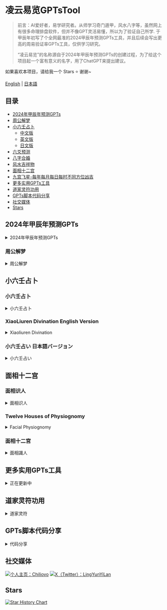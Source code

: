 # 凌云易览GPTsTool

> 前言：AI爱好者，易学研究者。从师学习奇门遁甲，风水八字等，虽然网上有很多命理排盘软件，但并不像GPT灵活易懂，所以为了验证自己所学.
> 于甲辰年初写了个全网最准的2024甲辰年预测GPTs工具，并且后续会写出更高的周易验证率GPTs工具，仅供学习研究。
> 
> “凌云易览”的名称源自于2024年甲辰年预测GPTs的创建过程，为了给这个项目起一个富有意义的名字，用了ChatGPT来提出建议。


如果喜欢本项目，请给我一个 Stars ⭐ 谢谢~

[English](#english-version) | [日本語](#日本語バージョン)

## 目录
- [2024年甲辰年预测GPTs](#2024年甲辰年预测gpts)
- [周公解梦](#周公解梦)
- [小六壬占卜](#小六壬占卜)
  - [中文版](#小六壬占卜)
  - [英文版](#xiaoliuren-divination-english-version)
  - [日文版](#小六壬占い-日本語バージョン)
- [六爻预测](#六爻预测)
- [八字合婚](#八字合婚)
- [风水吉祥物](#风水吉祥物)
- [面相十二宫](#面相十二宫)
- [九宫飞星-每年每月每日每时不同方位凶吉](#九宫飞星-每年每月每日每时不同方位凶吉)
- [更多实用GPTs工具](#更多实用gpts工具)
- [道家灵符功用](#道家灵符功用)
- [GPTs脚本代码分享](#gpts脚本代码分享)
- [社交媒体](#社交媒体)
- [Stars](#stars)

## 2024年甲辰年预测GPTs
<details>
<summary>2024年甲辰年预测GPTs</summary>

#### [2024年甲辰年预测GPTs](https://chatgpt.com/g/g-mp3gLcbXr-xiao-liu-ren-ling-yun-yi-lan)

[![2024甲辰年演示视频](https://github.com/Chiliovo/Lingyun-Yilan/blob/main/jiachennian.png)](https://github.com/Chiliovo/Lingyun-Yilan/blob/main/Demo.mp4)

##### 更新日志

- 2024-02-20

  创建 2024甲辰年预测GPTs工具

- 2024-02-22

  新增 2024甲辰年月份预测

- 2024-02-27

  新增 2024甲辰年预测月份气候变化

- 2024-02-28

  新增 2024甲辰年预测月份五行喜用

- 2024-02-29
  
  新增 2024甲辰年预测月份干支关系

</details>

### 周公解梦
<details>
<summary>周公解梦</summary>

 > 中国有句俗语：“官问刑，富问灾，平民百姓问发财。”

 > 不管你是富人还是穷人，不管你是高官还是黎民百姓，都不可避免七灾八难。

 > 梦是人的心理在睡眠中的一种活动，它既不是鬼神给人的暗示，也不是灵魂出窍去做的与人本身无关的事情。因此说，只有对梦进行科学的解析，才能揭示梦与现实生活之间的联系。

#### [周公解梦GPTs](https://chatgpt.com/g/g-AYIr58KIj-zhou-gong-jie-meng-ling-yun-yi-lan)

[![周公解梦GPTs演示视频](URL)](https://b23.tv/I0PlUQp)

##### 更新日志

- 2024-08-15

  创建 周公解梦GPTs工具

- 2024-08-16

  新增 人物类解梦

  新增 男女爱情解梦

  新增 婚姻生活解梦

  新增 社交活动解梦

  新增 商务活动解梦

  新增 日常行为解梦

  新增 生活细节解梦

  新增 颜色味道解梦

  新增 心里活动解梦

  新增 宗教神话解梦

  新增 法律活动解梦

  新增 军事活动解梦

  新增 花草树木解梦

  新增 恐怖事件解梦

  新增 天空气象解梦

  新增 矿业山水解梦
  
  新增 自然火光解梦

  新增 空中飞禽解梦

  新增 空中飞虫解梦

  新增 水中生物解梦

  新增 陆地动物解梦

  新增 交通道路解梦

  新增 陆地动物解梦
  
- 2024-08-17

  新增 房屋住处解梦

  新增 建筑装饰解梦

  新增 家具用品解梦
  
- 2024-08-18

  修复 已知问题

</details>

## 小六壬占卜
### 小六壬占卜
<details>
<summary>小六壬占卜</summary>

#### [小六壬GPTs](https://chatgpt.com/g/g-mp3gLcbXr-xiao-liu-ren-ling-yun-yi-lan)

[![小六壬演示视频](https://github.com/Chiliovo/Lingyun-Yilan/blob/main/xiaoliuren.png)](https://github.com/Chiliovo/Lingyun-Yilan/blob/main/xiaoliurenx2.mp4)

##### 更新日志

- 2024-06-8

  创建 小六壬GPTs工具

</details>

### XiaoLiuren Divination English Version
<details>
<summary>Xiaoliuren Divination</summary>

 > Xiao Liu Ren (Kongming's Six Luminaries), is a notation in the traditional Chinese calendar, used to indicate the daily auspicious and inauspicious events.

#### [Xiaoliuren Divination GPTs](https://chatgpt.com/g/g-SfS0RWgwV-xiaoliuren-divination-lingyun-yi-lan)

[![Xiaoliuren Demo Video](https://github.com/Chiliovo/Lingyun-Yilan/blob/main/xiaoliuren%20divination.png)](https://github.com/Chiliovo/Lingyun-Yilan/blob/main/xiaoliurenx2.mp4)

##### Update Log

- 2024-06-8

  Create the Xiao Liu Ren GPTs tool

</details>

### 小六壬占い 日本語バージョン
<details>
<summary>小六壬占い</summary>

 > 小六壬（孔明六曜星）は、中国の伝統的な暦法における注目で、毎日の凶吉を示すために使用されます。

#### [小六壬占いGPTs](https://chatgpt.com/g/g-K8jK77ozk-xiao-liu-ren-ling-yun-yi-lan)

[![小六壬デモビデオ](https://github.com/Chiliovo/Lingyun-Yilan/blob/main/xiaoliurenjapanes.png)](https://github.com/Chiliovo/Lingyun-Yilan/blob/main/xiaoliurenx2.mp4)

##### 更新ログ

- 2024-06-8

  小六壬GPTsツールを作成する

</details>

## 面相十二宫
### 面相识人
<details>
<summary>面相识人</summary>

#### [面相识人GPTs](https://chatgpt.com/g/g-xYWTiiTyh-mian-xiang-shi-ren-ling-yun-yi-lan)

[![面相识人演示视频](https://github.com/Chiliovo/Lingyun-Yilan/blob/main/mianxiangshiren.png)](https://github.com/Chiliovo/Lingyun-Yilan/blob/main/xiaoliurenx2.mp4)

##### 更新日志

- 2024-06-15

  创建 面相识人GPTs工具

</details>

### Twelve Houses of Physiognomy
<details>
<summary>Facial Physiognomy</summary>

 > Physiognomy, the study of interpreting a person's character or fate through facial features, is first documented in the East in the "Book of Rites" and traces back to ancient Greece in the West. Physiognomy involves analyzing the facial expressions and features of a person to predict their destiny.

#### [Facial Physiognomy GPTs](https://chatgpt.com/g/g-9BkitJ4fu-facial-physiognomy-lingyun-yilan)

[![Facial Physiognomy Demo Video](https://github.com/Chiliovo/Lingyun-Yilan/blob/main/Facial%20Physiognomy.png)](https://github.com/Chiliovo/Lingyun-Yilan/blob/main/xiaoliurenx2.mp4)

##### Update Log

- 2024-06-15

  Create the Facial Physiognomy GPTs tool

</details>

### 面相十二宮
<details>
<summary>面相識人</summary>

 > 顔相学は東洋では最も初期に『礼記』で記録され、西洋では古代ギリシャ時代まで遡ることができます。顔相とは、人の顔が示す光景であり、人の顔の特徴を観察することで運命を論じる学問です。

#### [面相識人GPTs](https://chatgpt.com/g/g-WbGrPf1zL-mian-xiang-shi-ren-ling-yun-yi-lan)

[![面相識人デモビデオ](https://github.com/Chiliovo/Lingyun-Yilan/blob/main/mianxiangshiren-Japanes.png)](https://github.com/Chiliovo/Lingyun-Yilan/blob/main/xiaoliurenx2.mp4)

##### 更新ログ

- 2024-06-15

  面相識人GPTsツールを作成する

</details>

## 更多实用GPTs工具

<details>

<summary>正在更新中</summary>

**[正在肝中](https://github.com/Chiliovo)**

</details>

## 道家灵符功用

<details>

<summary>道家灵符</summary>

**[正在传输](https://github.com/Chiliovo)**

</details>

## GPTs脚本代码分享

<details>

<summary>代码分享</summary>

```jsx
正在更新中
```
</details>

## 社交媒体
[![个人主页：Chiliovo](https://img.shields.io/badge/GitHub-Chiliovo-green?style=social&logo=github)](https://github.com/Chiliovo)
[![X（Twitter）：LingYunYiLan](https://img.shields.io/twitter/follow/LingyunYilan?style=social)](https://twitter.com/LingyunYilan)

## Stars
[![Star History Chart](https://api.star-history.com/svg?repos=LingYunYiLan/GPTsTool&type=Timeline)](https://star-history.com/#LingYunYiLan/GPTsTool&Timeline)

